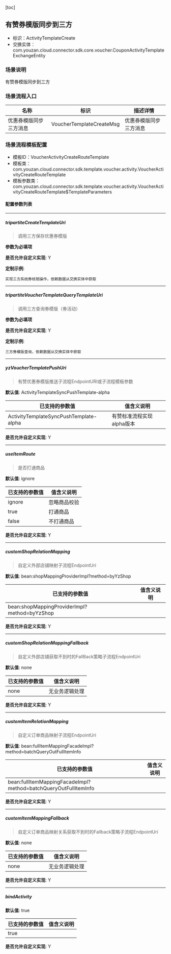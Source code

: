 [toc]

## 有赞券模版同步到三方
- 标识：ActivityTemplateCreate
- 交换实体：com.youzan.cloud.connector.sdk.core.voucher.CouponActivityTemplateExchangeEntity
### 场景说明
有赞券模版同步到三方
### 场景流程入口

名称 | 标识 | 描述详情
---|---|---
优惠券模版同步三方消息 | VoucherTemplateCreateMsg | 优惠券模版同步三方消息

### 场景流程模板配置
- 模板ID：VoucherActivityCreateRouteTemplate
- 模板类：com.youzan.cloud.connector.sdk.template.voucher.activity.VoucherActivityCreateRouteTemplate
- 模板参数类：com.youzan.cloud.connector.sdk.template.voucher.activity.VoucherActivityCreateRouteTemplate$TemplateParameters

#### 配置参数列表

---
##### tripartiteCreateTemplateUri
> 调用三方保存优惠券模版

**参数为必填项**


**是否允许自定义实现**: Y


**定制示例**:
```
实现三方系统券核销操作，依赖数据从交换实体中获取
```
---
##### tripartiteVoucherTemplateQueryTemplateUri
> 调用三方查询券模版（券活动）

**参数为必填项**


**是否允许自定义实现**: Y


**定制示例**:
```
三方券模版查询，依赖数据从交换实体中获取
```
---
##### yzVoucherTemplatePushUri
> 有赞优惠券模版推送子流程EndpointURI或子流程模板参数

**默认值**: ActivityTemplateSyncPushTemplate-alpha

已支持的参数值 | 值含义说明
---|---
ActivityTemplateSyncPushTemplate-alpha | 有赞标准流程实现alpha版本

**是否允许自定义实现**: Y

---
##### useItemRoute
> 是否打通商品

**默认值**: ignore

已支持的参数值 | 值含义说明
---|---
ignore | 忽略商品校验
true | 打通商品
false | 不打通商品

**是否允许自定义实现**: Y

---
##### customShopRelationMapping
> 自定义外部店铺映射子流程EndpointUri

**默认值**: bean:shopMappingProviderImpl?method=byYzShop

已支持的参数值 | 值含义说明
---|---
bean:shopMappingProviderImpl?method=byYzShop | 

**是否允许自定义实现**: Y

---
##### customShopRelationMappingFallback
> 自定义外部店铺获取不到时的FallBack策略子流程EndpointUri

**默认值**: none

已支持的参数值 | 值含义说明
---|---
none | 无业务逻辑处理

**是否允许自定义实现**: Y

---
##### customItemRelationMapping
> 自定义订单商品映射子流程EndpointUri

**默认值**: bean:fullItemMappingFacadeImpl?method=batchQueryOutFullItemInfo

已支持的参数值 | 值含义说明
---|---
bean:fullItemMappingFacadeImpl?method=batchQueryOutFullItemInfo | 

**是否允许自定义实现**: Y

---
##### customItemMappingFallback
> 自定义订单商品映射关系获取不到时的Fallback策略子流程EndpointUri

**默认值**: none

已支持的参数值 | 值含义说明
---|---
none | 无业务逻辑处理

**是否允许自定义实现**: Y

---
##### bindActivity
> 

**默认值**: true

已支持的参数值 | 值含义说明
---|---
true | 

**是否允许自定义实现**: Y


